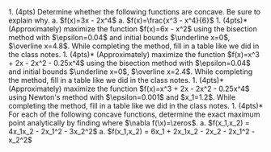<div class='assignmentContainer' id='Homework 9' sub-name='Single-variable unconstrained optimization, plus gradients' due='2023-10-30'>
<div>
1. (4pts) Determine whether the following functions are concave. Be sure to explain why.
    a. $f(x)=3x - 2x^4$
    a. $f(x)=\frac{x^3 - x^4}{6}$
1. (4pts)* (Approximately) maximize the function $f(x)=6x - x^2$ using the bisection method with $\epsilon=0.04$ and initial bounds $\underline x=0$, $\overline x=4.8$. While completing the method, fill in a table like we did in the class notes.
1. (4pts)* (Approximately) maximize the function $f(x)=x^3 + 2x - 2x^2 - 0.25x^4$ using the bisection method with $\epsilon=0.04$ and initial bounds $\underline x=0$, $\overline x=2.4$. While completing the method, fill in a table like we did in the class notes.
1. (4pts)* (Approximately) maximize the function $f(x)=x^3 + 2x - 2x^2 - 0.25x^4$ using Newton's method with $\epsilon=0.001$ and $x_1=1.2$. While completing the method, fill in a table like we did in the class notes.
1. (4pts)* For each of the following concave functions, determine the exact maximum point analytically by finding where $\nabla f(\x)=\zeros$.
    a. $f(x_1,x_2) = 4x_1x_2 - 2x_1^2 - 3x_2^2$
    a. $f(x_1,x_2) = 6x_1 + 2x_1x_2 - 2x_2 - 2x_1^2 - x_2^2$
</div>
</div>
